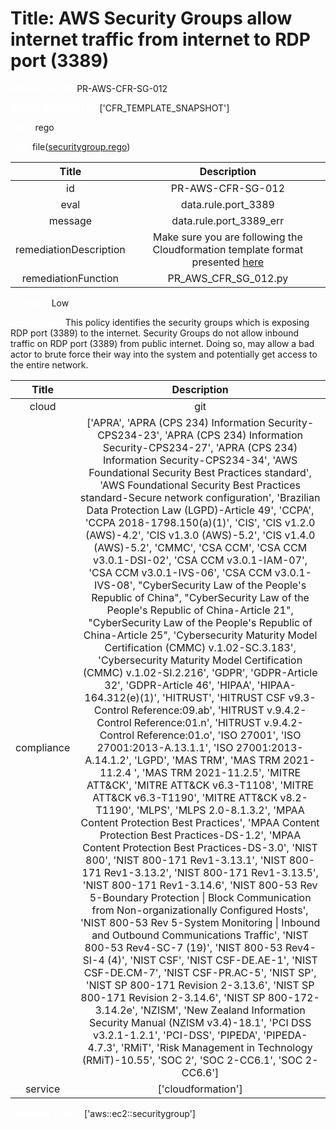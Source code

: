 



# Title: AWS Security Groups allow internet traffic from internet to RDP port (3389)


***<font color="white">Master Test Id:</font>*** PR-AWS-CFR-SG-012

***<font color="white">Master Snapshot Id:</font>*** ['CFR_TEMPLATE_SNAPSHOT']

***<font color="white">type:</font>*** rego

***<font color="white">rule:</font>*** file([securitygroup.rego])  
  
  
  
  

|Title|Description|
| :---: | :---: |
|id|PR-AWS-CFR-SG-012|
|eval|data.rule.port_3389|
|message|data.rule.port_3389_err|
|remediationDescription|Make sure you are following the Cloudformation template format presented <a href='https://docs.aws.amazon.com/AWSCloudFormation/latest/UserGuide/aws-properties-ec2-security-group.html' target='_blank'>here</a>|
|remediationFunction|PR_AWS_CFR_SG_012.py|


***<font color="white">Severity:</font>*** Low

***<font color="white">Description:</font>*** This policy identifies the security groups which is exposing RDP port (3389) to the internet. Security Groups do not allow inbound traffic on RDP port (3389) from public internet. Doing so, may allow a bad actor to brute force their way into the system and potentially get access to the entire network.  
  
  

|Title|Description|
| :---: | :---: |
|cloud|git|
|compliance|['APRA', 'APRA (CPS 234) Information Security-CPS234-23', 'APRA (CPS 234) Information Security-CPS234-27', 'APRA (CPS 234) Information Security-CPS234-34', 'AWS Foundational Security Best Practices standard', 'AWS Foundational Security Best Practices standard-Secure network configuration', 'Brazilian Data Protection Law (LGPD)-Article 49', 'CCPA', 'CCPA 2018-1798.150(a)(1)', 'CIS', 'CIS v1.2.0 (AWS)-4.2', 'CIS v1.3.0 (AWS)-5.2', 'CIS v1.4.0 (AWS)-5.2', 'CMMC', 'CSA CCM', 'CSA CCM v3.0.1-DSI-02', 'CSA CCM v3.0.1-IAM-07', 'CSA CCM v3.0.1-IVS-06', 'CSA CCM v3.0.1-IVS-08', "CyberSecurity Law of the People's Republic of China", "CyberSecurity Law of the People's Republic of China-Article 21", "CyberSecurity Law of the People's Republic of China-Article 25", 'Cybersecurity Maturity Model Certification (CMMC) v.1.02-SC.3.183', 'Cybersecurity Maturity Model Certification (CMMC) v.1.02-SI.2.216', 'GDPR', 'GDPR-Article 32', 'GDPR-Article 46', 'HIPAA', 'HIPAA-164.312(e)(1)', 'HITRUST', 'HITRUST CSF v9.3-Control Reference:09.ab', 'HITRUST v.9.4.2-Control Reference:01.n', 'HITRUST v.9.4.2-Control Reference:01.o', 'ISO 27001', 'ISO 27001:2013-A.13.1.1', 'ISO 27001:2013-A.14.1.2', 'LGPD', 'MAS TRM', 'MAS TRM 2021-11.2.4 ', 'MAS TRM 2021-11.2.5', 'MITRE ATT&CK', 'MITRE ATT&CK v6.3-T1108', 'MITRE ATT&CK v6.3-T1190', 'MITRE ATT&CK v8.2-T1190', 'MLPS', 'MLPS 2.0-8.1.3.2', 'MPAA Content Protection Best Practices', 'MPAA Content Protection Best Practices-DS-1.2', 'MPAA Content Protection Best Practices-DS-3.0', 'NIST 800', 'NIST 800-171 Rev1-3.13.1', 'NIST 800-171 Rev1-3.13.2', 'NIST 800-171 Rev1-3.13.5', 'NIST 800-171 Rev1-3.14.6', 'NIST 800-53 Rev 5-Boundary Protection \| Block Communication from Non-organizationally Configured Hosts', 'NIST 800-53 Rev 5-System Monitoring \| Inbound and Outbound Communications Traffic', 'NIST 800-53 Rev4-SC-7 (19)', 'NIST 800-53 Rev4-SI-4 (4)', 'NIST CSF', 'NIST CSF-DE.AE-1', 'NIST CSF-DE.CM-7', 'NIST CSF-PR.AC-5', 'NIST SP', 'NIST SP 800-171 Revision 2-3.13.6', 'NIST SP 800-171 Revision 2-3.14.6', 'NIST SP 800-172-3.14.2e', 'NZISM', 'New Zealand Information Security Manual (NZISM v3.4)-18.1', 'PCI DSS v3.2.1-1.2.1', 'PCI-DSS', 'PIPEDA', 'PIPEDA-4.7.3', 'RMiT', 'Risk Management in Technology (RMiT)-10.55', 'SOC 2', 'SOC 2-CC6.1', 'SOC 2-CC6.6']|
|service|['cloudformation']|


***<font color="white">Resource Types:</font>*** ['aws::ec2::securitygroup']


[securitygroup.rego]: https://github.com/prancer-io/prancer-compliance-test/tree/master/aws/iac/securitygroup.rego
